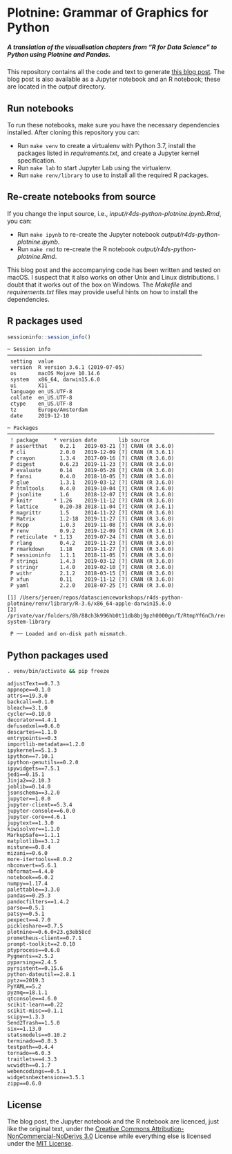 
<!-- README.md is generated from README.Rmd. Please edit that file -->

# Plotnine: Grammar of Graphics for Python

##### A translation of the visualisation chapters from “R for Data Science” to Python using Plotnine and Pandas.

This repository contains all the code and text to generate [this blog
post](https://www.datascienceworkshops.com/blog/plotnine-grammar-of-graphics-for-python).
The blog post is also available as a Jupyter notebook and an R notebook;
these are located in the *output* directory.

## Run notebooks

To run these notebooks, make sure you have the necessary dependencies
installed. After cloning this repository you can:

  - Run `make venv` to create a virtualenv with Python 3.7, install the
    packages listed in *requirements.txt*, and create a Jupyter kernel
    specification.
  - Run `make lab` to start Jupyter Lab using the virtualenv.
  - Run `make renv/library` to use to install all the required R
    packages.

## Re-create notebooks from source

If you change the input source, i.e.,
*input/r4ds-python-plotnine.ipynb.Rmd*, you can:

  - Run `make ipynb` to re-create the Jupyter notebook
    *output/r4ds-python-plotnine.ipynb*.
  - Run `make rmd` to re-create the R notebook
    *output/r4ds-python-plotnine.Rmd*.

This blog post and the accompanying code has been written and tested on
macOS. I suspect that it also works on other Unix and Linux
distributions. I doubt that it works out of the box on Windows. The
*Makefile* and *requirements.txt* files may provide useful hints on how
to install the dependencies.

## R packages used

``` r
sessioninfo::session_info()
```

    ─ Session info ───────────────────────────────────────────────────────────────
     setting  value                       
     version  R version 3.6.1 (2019-07-05)
     os       macOS Mojave 10.14.6        
     system   x86_64, darwin15.6.0        
     ui       X11                         
     language en_US.UTF-8                 
     collate  en_US.UTF-8                 
     ctype    en_US.UTF-8                 
     tz       Europe/Amsterdam            
     date     2019-12-10                  
    
    ─ Packages ───────────────────────────────────────────────────────────────────
     ! package     * version date       lib source        
     P assertthat    0.2.1   2019-03-21 [?] CRAN (R 3.6.0)
     P cli           2.0.0   2019-12-09 [?] CRAN (R 3.6.1)
     P crayon        1.3.4   2017-09-16 [?] CRAN (R 3.6.0)
     P digest        0.6.23  2019-11-23 [?] CRAN (R 3.6.0)
     P evaluate      0.14    2019-05-28 [?] CRAN (R 3.6.0)
     P fansi         0.4.0   2018-10-05 [?] CRAN (R 3.6.0)
     P glue          1.3.1   2019-03-12 [?] CRAN (R 3.6.0)
     P htmltools     0.4.0   2019-10-04 [?] CRAN (R 3.6.0)
     P jsonlite      1.6     2018-12-07 [?] CRAN (R 3.6.0)
     P knitr       * 1.26    2019-11-12 [?] CRAN (R 3.6.0)
     P lattice       0.20-38 2018-11-04 [?] CRAN (R 3.6.1)
     P magrittr      1.5     2014-11-22 [?] CRAN (R 3.6.0)
     P Matrix        1.2-18  2019-11-27 [?] CRAN (R 3.6.0)
     P Rcpp          1.0.3   2019-11-08 [?] CRAN (R 3.6.0)
     P renv          0.9.2   2019-12-09 [?] CRAN (R 3.6.1)
     P reticulate  * 1.13    2019-07-24 [?] CRAN (R 3.6.0)
     P rlang         0.4.2   2019-11-23 [?] CRAN (R 3.6.0)
     P rmarkdown     1.18    2019-11-27 [?] CRAN (R 3.6.0)
     P sessioninfo   1.1.1   2018-11-05 [?] CRAN (R 3.6.0)
     P stringi       1.4.3   2019-03-12 [?] CRAN (R 3.6.0)
     P stringr       1.4.0   2019-02-10 [?] CRAN (R 3.6.0)
     P withr         2.1.2   2018-03-15 [?] CRAN (R 3.6.0)
     P xfun          0.11    2019-11-12 [?] CRAN (R 3.6.0)
     P yaml          2.2.0   2018-07-25 [?] CRAN (R 3.6.0)
    
    [1] /Users/jeroen/repos/datascienceworkshops/r4ds-python-plotnine/renv/library/R-3.6/x86_64-apple-darwin15.6.0
    [2] /private/var/folders/8h/88ch3k996hb0t11db8bj9pzh0000gn/T/RtmpYf6nCh/renv-system-library
    
     P ── Loaded and on-disk path mismatch.

## Python packages used

``` bash
. venv/bin/activate && pip freeze
```

    adjustText==0.7.3
    appnope==0.1.0
    attrs==19.3.0
    backcall==0.1.0
    bleach==3.1.0
    cycler==0.10.0
    decorator==4.4.1
    defusedxml==0.6.0
    descartes==1.1.0
    entrypoints==0.3
    importlib-metadata==1.2.0
    ipykernel==5.1.3
    ipython==7.10.1
    ipython-genutils==0.2.0
    ipywidgets==7.5.1
    jedi==0.15.1
    Jinja2==2.10.3
    joblib==0.14.0
    jsonschema==3.2.0
    jupyter==1.0.0
    jupyter-client==5.3.4
    jupyter-console==6.0.0
    jupyter-core==4.6.1
    jupytext==1.3.0
    kiwisolver==1.1.0
    MarkupSafe==1.1.1
    matplotlib==3.1.2
    mistune==0.8.4
    mizani==0.6.0
    more-itertools==8.0.2
    nbconvert==5.6.1
    nbformat==4.4.0
    notebook==6.0.2
    numpy==1.17.4
    palettable==3.3.0
    pandas==0.25.3
    pandocfilters==1.4.2
    parso==0.5.1
    patsy==0.5.1
    pexpect==4.7.0
    pickleshare==0.7.5
    plotnine==0.6.0+23.g3eb58cd
    prometheus-client==0.7.1
    prompt-toolkit==2.0.10
    ptyprocess==0.6.0
    Pygments==2.5.2
    pyparsing==2.4.5
    pyrsistent==0.15.6
    python-dateutil==2.8.1
    pytz==2019.3
    PyYAML==5.2
    pyzmq==18.1.1
    qtconsole==4.6.0
    scikit-learn==0.22
    scikit-misc==0.1.1
    scipy==1.3.3
    Send2Trash==1.5.0
    six==1.13.0
    statsmodels==0.10.2
    terminado==0.8.3
    testpath==0.4.4
    tornado==6.0.3
    traitlets==4.3.3
    wcwidth==0.1.7
    webencodings==0.5.1
    widgetsnbextension==3.5.1
    zipp==0.6.0

## License

The blog post, the Jupyter notebook and the R notebook are licenced,
just like the original text, under the [Creative Commons
Attribution-NonCommercial-NoDerivs 3.0](https://creativecommons.org/licenses/by-nc-nd/4.0/)
License while everything else is licensed under the [MIT
License](https://raw.githubusercontent.com/datascienceworkshops/r4ds-python-plotnine/master/LICENSE).
